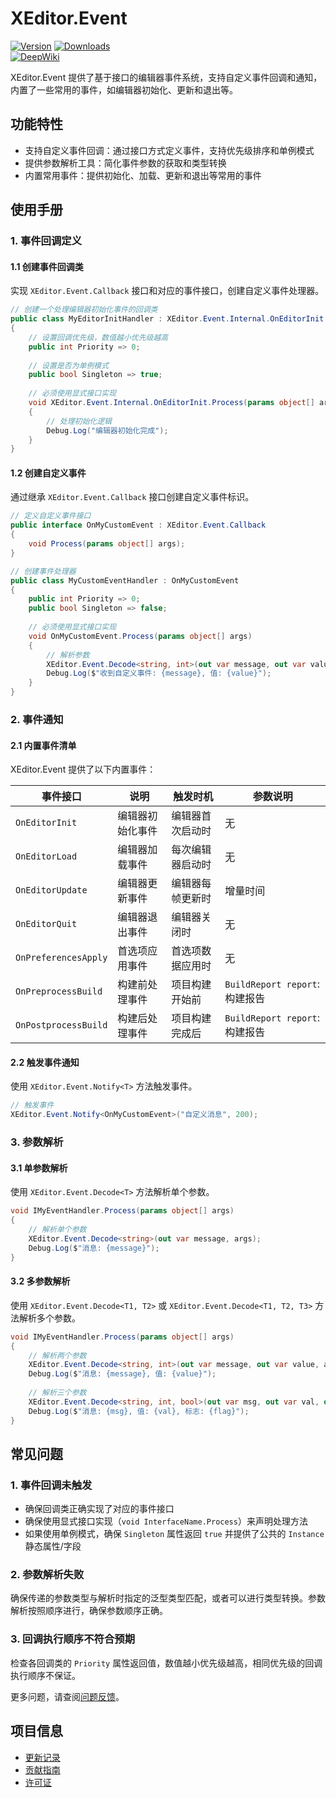 # XEditor.Event

[![Version](https://img.shields.io/npm/v/org.eframework.u3d.edit)](https://www.npmjs.com/package/org.eframework.u3d.edit)
[![Downloads](https://img.shields.io/npm/dm/org.eframework.u3d.edit)](https://www.npmjs.com/package/org.eframework.u3d.edit)  
[![DeepWiki](https://img.shields.io/badge/DeepWiki-Explore-blue)](https://deepwiki.com/eframework-org/U3D.EDIT)

XEditor.Event 提供了基于接口的编辑器事件系统，支持自定义事件回调和通知，内置了一些常用的事件，如编辑器初始化、更新和退出等。

## 功能特性

- 支持自定义事件回调：通过接口方式定义事件，支持优先级排序和单例模式
- 提供参数解析工具：简化事件参数的获取和类型转换
- 内置常用事件：提供初始化、加载、更新和退出等常用的事件

## 使用手册

### 1. 事件回调定义

#### 1.1 创建事件回调类
实现 `XEditor.Event.Callback` 接口和对应的事件接口，创建自定义事件处理器。

```csharp
// 创建一个处理编辑器初始化事件的回调类
public class MyEditorInitHandler : XEditor.Event.Internal.OnEditorInit
{
    // 设置回调优先级，数值越小优先级越高
    public int Priority => 0;
    
    // 设置是否为单例模式
    public bool Singleton => true;
    
    // 必须使用显式接口实现
    void XEditor.Event.Internal.OnEditorInit.Process(params object[] args)
    {
        // 处理初始化逻辑
        Debug.Log("编辑器初始化完成");
    }
}
```

#### 1.2 创建自定义事件
通过继承 `XEditor.Event.Callback` 接口创建自定义事件标识。

```csharp
// 定义自定义事件接口
public interface OnMyCustomEvent : XEditor.Event.Callback
{
    void Process(params object[] args);
}

// 创建事件处理器
public class MyCustomEventHandler : OnMyCustomEvent
{
    public int Priority => 0;
    public bool Singleton => false;
    
    // 必须使用显式接口实现
    void OnMyCustomEvent.Process(params object[] args)
    {
        // 解析参数
        XEditor.Event.Decode<string, int>(out var message, out var value, args);
        Debug.Log($"收到自定义事件: {message}, 值: {value}");
    }
}
```

### 2. 事件通知

#### 2.1 内置事件清单
XEditor.Event 提供了以下内置事件：

| 事件接口 | 说明 | 触发时机 | 参数说明 |
|---------|------|---------|----------|
| `OnEditorInit` | 编辑器初始化事件 | 编辑器首次启动时 | 无 |
| `OnEditorLoad` | 编辑器加载事件 | 每次编辑器启动时 | 无 |
| `OnEditorUpdate` | 编辑器更新事件 | 编辑器每帧更新时 | 增量时间 |
| `OnEditorQuit` | 编辑器退出事件 | 编辑器关闭时 | 无 |
| `OnPreferencesApply` | 首选项应用事件 | 首选项数据应用时 | 无 |
| `OnPreprocessBuild` | 构建前处理事件 | 项目构建开始前 | `BuildReport report`: 构建报告 |
| `OnPostprocessBuild` | 构建后处理事件 | 项目构建完成后 | `BuildReport report`: 构建报告 |

#### 2.2 触发事件通知
使用 `XEditor.Event.Notify<T>` 方法触发事件。

```csharp
// 触发事件
XEditor.Event.Notify<OnMyCustomEvent>("自定义消息", 200);
```

### 3. 参数解析

#### 3.1 单参数解析
使用 `XEditor.Event.Decode<T>` 方法解析单个参数。

```csharp
void IMyEventHandler.Process(params object[] args)
{
    // 解析单个参数
    XEditor.Event.Decode<string>(out var message, args);
    Debug.Log($"消息: {message}");
}
```

#### 3.2 多参数解析
使用 `XEditor.Event.Decode<T1, T2>` 或 `XEditor.Event.Decode<T1, T2, T3>` 方法解析多个参数。

```csharp
void IMyEventHandler.Process(params object[] args)
{
    // 解析两个参数
    XEditor.Event.Decode<string, int>(out var message, out var value, args);
    Debug.Log($"消息: {message}, 值: {value}");
    
    // 解析三个参数
    XEditor.Event.Decode<string, int, bool>(out var msg, out var val, out var flag, args);
    Debug.Log($"消息: {msg}, 值: {val}, 标志: {flag}");
}
```

## 常见问题

### 1. 事件回调未触发
- 确保回调类正确实现了对应的事件接口
- 确保使用显式接口实现（`void InterfaceName.Process`）来声明处理方法
- 如果使用单例模式，确保 `Singleton` 属性返回 `true` 并提供了公共的 `Instance` 静态属性/字段

### 2. 参数解析失败
确保传递的参数类型与解析时指定的泛型类型匹配，或者可以进行类型转换。参数解析按照顺序进行，确保参数顺序正确。

### 3. 回调执行顺序不符合预期
检查各回调类的 `Priority` 属性返回值，数值越小优先级越高，相同优先级的回调执行顺序不保证。

更多问题，请查阅[问题反馈](../CONTRIBUTING.md#问题反馈)。

## 项目信息

- [更新记录](../CHANGELOG.md)
- [贡献指南](../CONTRIBUTING.md)
- [许可证](../LICENSE.md)

